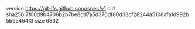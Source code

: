 version https://git-lfs.github.com/spec/v1
oid sha256:7f00d9b4706b2b7be8dd7a5d376df80d33cf28244a5108afa1d992b5b65464f3
size 6832
